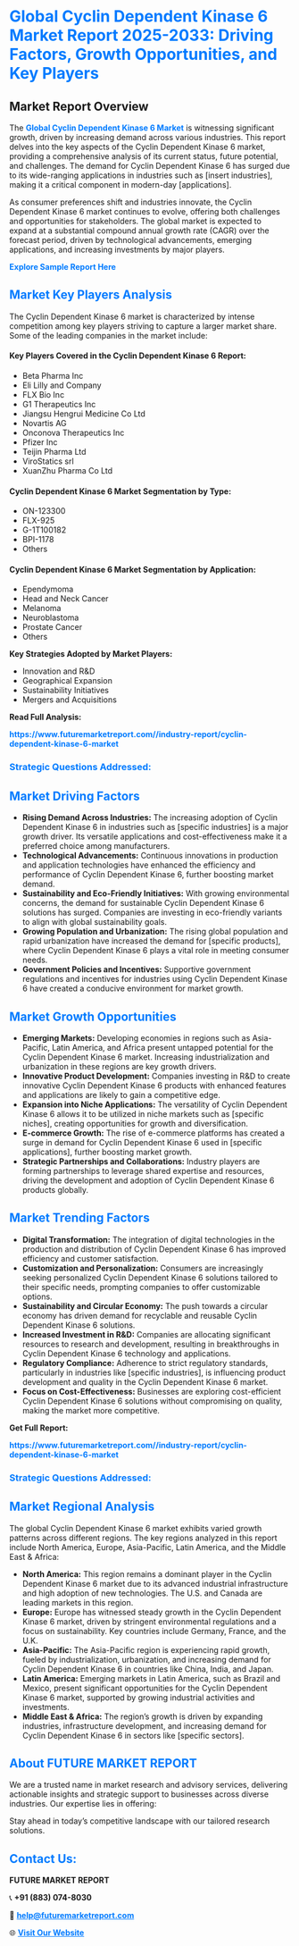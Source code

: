 <h1 style="color: #007BFF;">Global Cyclin Dependent Kinase 6 Market Report 2025-2033: Driving Factors, Growth Opportunities, and Key Players</h1>

<section id="overview">
<h2>Market Report Overview</h2>
<p>The <a href="https://www.futuremarketreport.com//industry-report/cyclin-dependent-kinase-6-market" style="color: #007BFF; text-decoration: none;"><strong>Global Cyclin Dependent Kinase 6 Market</strong></a> is witnessing significant growth, driven by increasing demand across various industries. This report delves into the key aspects of the Cyclin Dependent Kinase 6 market, providing a comprehensive analysis of its current status, future potential, and challenges. The demand for Cyclin Dependent Kinase 6 has surged due to its wide-ranging applications in industries such as [insert industries], making it a critical component in modern-day [applications].</p>
<p>As consumer preferences shift and industries innovate, the Cyclin Dependent Kinase 6 market continues to evolve, offering both challenges and opportunities for stakeholders. The global market is expected to expand at a substantial compound annual growth rate (CAGR) over the forecast period, driven by technological advancements, emerging applications, and increasing investments by major players.</p>
</section>

<section id="overview">
<p><a href="https://www.futuremarketreport.com//request-sample/reportId=52974" style="color: #007BFF; text-decoration: none;"><strong>Explore Sample Report Here</strong></a></p>
</section>

<section id="key-players">
<h2 style="color: #007BFF;">Market Key Players Analysis</h2>
<p>The Cyclin Dependent Kinase 6 market is characterized by intense competition among key players striving to capture a larger market share. Some of the leading companies in the market include:</p>
<h4>Key Players Covered in the Cyclin Dependent Kinase 6 Report:</h4>
<ul><li>Beta Pharma Inc</li><li>Eli Lilly and Company</li><li>FLX Bio Inc</li><li>G1 Therapeutics Inc</li><li>Jiangsu Hengrui Medicine Co Ltd</li><li>Novartis AG</li><li>Onconova Therapeutics Inc</li><li>Pfizer Inc</li><li>Teijin Pharma Ltd</li><li>ViroStatics srl</li><li>XuanZhu Pharma Co Ltd</li></ul>
<h4>Cyclin Dependent Kinase 6 Market Segmentation by Type:</h4>
<ul><li>ON-123300</li><li>FLX-925</li><li>G-1T100182</li><li>BPI-1178</li><li>Others</li></ul>

<h4>Cyclin Dependent Kinase 6 Market Segmentation by Application:</h4>
<ul><li>Ependymoma</li><li>Head and Neck Cancer</li><li>Melanoma</li><li>Neuroblastoma</li><li>Prostate Cancer</li><li>Others</li></ul>
<p><strong>Key Strategies Adopted by Market Players:</strong></p>
<ul>
<li>Innovation and R&D</li>
<li>Geographical Expansion</li>
<li>Sustainability Initiatives</li>
<li>Mergers and Acquisitions</li>
</ul>
</section>

<section>
<p><strong>Read Full Analysis: </strong></p><a href="https://www.futuremarketreport.com//industry-report/cyclin-dependent-kinase-6-market" style="color: #007BFF; text-decoration: none;"><strong>https://www.futuremarketreport.com//industry-report/cyclin-dependent-kinase-6-market</strong></a>
<h3 style="color: #007BFF;">Strategic Questions Addressed:</h3>
</section>

<section id="driving-factors">
<h2 style="color: #007BFF;">Market Driving Factors</h2>
<ul>
<li><strong>Rising Demand Across Industries:</strong> The increasing adoption of Cyclin Dependent Kinase 6 in industries such as [specific industries] is a major growth driver. Its versatile applications and cost-effectiveness make it a preferred choice among manufacturers.</li>
<li><strong>Technological Advancements:</strong> Continuous innovations in production and application technologies have enhanced the efficiency and performance of Cyclin Dependent Kinase 6, further boosting market demand.</li>
<li><strong>Sustainability and Eco-Friendly Initiatives:</strong> With growing environmental concerns, the demand for sustainable Cyclin Dependent Kinase 6 solutions has surged. Companies are investing in eco-friendly variants to align with global sustainability goals.</li>
<li><strong>Growing Population and Urbanization:</strong> The rising global population and rapid urbanization have increased the demand for [specific products], where Cyclin Dependent Kinase 6 plays a vital role in meeting consumer needs.</li>
<li><strong>Government Policies and Incentives:</strong> Supportive government regulations and incentives for industries using Cyclin Dependent Kinase 6 have created a conducive environment for market growth.</li>
</ul>
</section>

<section id="growth-opportunities">
<h2 style="color: #007BFF;">Market Growth Opportunities</h2>
<ul>
<li><strong>Emerging Markets:</strong> Developing economies in regions such as Asia-Pacific, Latin America, and Africa present untapped potential for the Cyclin Dependent Kinase 6 market. Increasing industrialization and urbanization in these regions are key growth drivers.</li>
<li><strong>Innovative Product Development:</strong> Companies investing in R&D to create innovative Cyclin Dependent Kinase 6 products with enhanced features and applications are likely to gain a competitive edge.</li>
<li><strong>Expansion into Niche Applications:</strong> The versatility of Cyclin Dependent Kinase 6 allows it to be utilized in niche markets such as [specific niches], creating opportunities for growth and diversification.</li>
<li><strong>E-commerce Growth:</strong> The rise of e-commerce platforms has created a surge in demand for Cyclin Dependent Kinase 6 used in [specific applications], further boosting market growth.</li>
<li><strong>Strategic Partnerships and Collaborations:</strong> Industry players are forming partnerships to leverage shared expertise and resources, driving the development and adoption of Cyclin Dependent Kinase 6 products globally.</li>
</ul>
</section>

<section id="trending-factors">
<h2 style="color: #007BFF;">Market Trending Factors</h2>
<ul>
<li><strong>Digital Transformation:</strong> The integration of digital technologies in the production and distribution of Cyclin Dependent Kinase 6 has improved efficiency and customer satisfaction.</li>
<li><strong>Customization and Personalization:</strong> Consumers are increasingly seeking personalized Cyclin Dependent Kinase 6 solutions tailored to their specific needs, prompting companies to offer customizable options.</li>
<li><strong>Sustainability and Circular Economy:</strong> The push towards a circular economy has driven demand for recyclable and reusable Cyclin Dependent Kinase 6 solutions.</li>
<li><strong>Increased Investment in R&D:</strong> Companies are allocating significant resources to research and development, resulting in breakthroughs in Cyclin Dependent Kinase 6 technology and applications.</li>
<li><strong>Regulatory Compliance:</strong> Adherence to strict regulatory standards, particularly in industries like [specific industries], is influencing product development and quality in the Cyclin Dependent Kinase 6 market.</li>
<li><strong>Focus on Cost-Effectiveness:</strong> Businesses are exploring cost-efficient Cyclin Dependent Kinase 6 solutions without compromising on quality, making the market more competitive.</li>
</ul>
</section>

<section>
<p><strong>Get Full Report: </strong></p><a href="https://www.futuremarketreport.com//industry-report/cyclin-dependent-kinase-6-market" style="color: #007BFF; text-decoration: none;"><strong>https://www.futuremarketreport.com//industry-report/cyclin-dependent-kinase-6-market</strong></a>
<h3 style="color: #007BFF;">Strategic Questions Addressed:</h3>
</section>


<section id="regional-analysis">
<h2 style="color: #007BFF;">Market Regional Analysis</h2>
<p>The global Cyclin Dependent Kinase 6 market exhibits varied growth patterns across different regions. The key regions analyzed in this report include North America, Europe, Asia-Pacific, Latin America, and the Middle East & Africa:</p>
<ul>
<li><strong>North America:</strong> This region remains a dominant player in the Cyclin Dependent Kinase 6 market due to its advanced industrial infrastructure and high adoption of new technologies. The U.S. and Canada are leading markets in this region.</li>
<li><strong>Europe:</strong> Europe has witnessed steady growth in the Cyclin Dependent Kinase 6 market, driven by stringent environmental regulations and a focus on sustainability. Key countries include Germany, France, and the U.K.</li>
<li><strong>Asia-Pacific:</strong> The Asia-Pacific region is experiencing rapid growth, fueled by industrialization, urbanization, and increasing demand for Cyclin Dependent Kinase 6 in countries like China, India, and Japan.</li>
<li><strong>Latin America:</strong> Emerging markets in Latin America, such as Brazil and Mexico, present significant opportunities for the Cyclin Dependent Kinase 6 market, supported by growing industrial activities and investments.</li>
<li><strong>Middle East & Africa:</strong> The region’s growth is driven by expanding industries, infrastructure development, and increasing demand for Cyclin Dependent Kinase 6 in sectors like [specific sectors].</li>
</ul>
</section>

<footer>
<h2 style="color: #007BFF;">About FUTURE MARKET REPORT</h2>
<p>We are a trusted name in market research and advisory services, delivering actionable insights and strategic support to businesses across diverse industries. Our expertise lies in offering:</p>

<p>Stay ahead in today’s competitive landscape with our tailored research solutions.</p>

<h2 style="color: #007BFF;">Contact Us:</h2>
<p><strong>FUTURE MARKET REPORT</strong></p>
<p>📞 <strong>+91 (883) 074-8030</strong></p>
<p>📧 <strong><a href="mailto:help@futuremarketreport.com" style="color: #007BFF;">help@futuremarketreport.com</a></strong></p>
<p>🌐 <strong><a href="https://www.futuremarketreport.com/" style="color: #007BFF;">Visit Our Website</a></strong></p>
</footer>